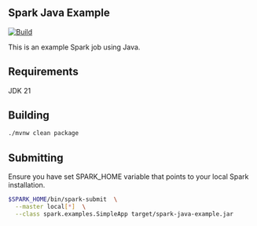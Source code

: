 ## Spark Java Example

[![Build](https://github.com/jecklgamis/spark-java-example/actions/workflows/build.yaml/badge.svg)](https://github.com/jecklgamis/spark-java-example/actions/workflows/build.yaml)

This is an example Spark job using Java.

## Requirements

JDK 21

## Building

```bash
./mvnw clean package 
```

## Submitting

Ensure you have set SPARK_HOME variable that points to your local Spark installation.

```bash
$SPARK_HOME/bin/spark-submit  \
  --master local[*]  \
  --class spark.examples.SimpleApp target/spark-java-example.jar 
```


